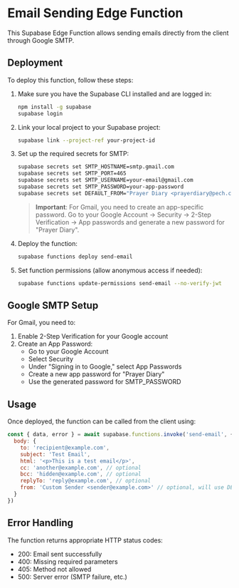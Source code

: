 # Email Sending Edge Function

This Supabase Edge Function allows sending emails directly from the client through Google SMTP.

## Deployment

To deploy this function, follow these steps:

1. Make sure you have the Supabase CLI installed and are logged in:
   ```bash
   npm install -g supabase
   supabase login
   ```

2. Link your local project to your Supabase project:
   ```bash
   supabase link --project-ref your-project-id
   ```

3. Set up the required secrets for SMTP:
   ```bash
   supabase secrets set SMTP_HOSTNAME=smtp.gmail.com
   supabase secrets set SMTP_PORT=465
   supabase secrets set SMTP_USERNAME=your-email@gmail.com
   supabase secrets set SMTP_PASSWORD=your-app-password
   supabase secrets set DEFAULT_FROM="Prayer Diary <prayerdiary@pech.co.uk>"
   ```

   > **Important**: For Gmail, you need to create an app-specific password.
   > Go to your Google Account → Security → 2-Step Verification → App passwords
   > and generate a new password for "Prayer Diary".

4. Deploy the function:
   ```bash
   supabase functions deploy send-email
   ```

5. Set function permissions (allow anonymous access if needed):
   ```bash
   supabase functions update-permissions send-email --no-verify-jwt
   ```

## Google SMTP Setup

For Gmail, you need to:

1. Enable 2-Step Verification for your Google account
2. Create an App Password:
   - Go to your Google Account
   - Select Security
   - Under "Signing in to Google," select App Passwords
   - Create a new app password for "Prayer Diary"
   - Use the generated password for SMTP_PASSWORD

## Usage

Once deployed, the function can be called from the client using:

```javascript
const { data, error } = await supabase.functions.invoke('send-email', {
  body: {
    to: 'recipient@example.com',
    subject: 'Test Email',
    html: '<p>This is a test email</p>',
    cc: 'another@example.com', // optional
    bcc: 'hidden@example.com', // optional
    replyTo: 'reply@example.com', // optional
    from: 'Custom Sender <sender@example.com>' // optional, will use DEFAULT_FROM if not specified
  }
})
```

## Error Handling

The function returns appropriate HTTP status codes:

- 200: Email sent successfully
- 400: Missing required parameters
- 405: Method not allowed
- 500: Server error (SMTP failure, etc.)
